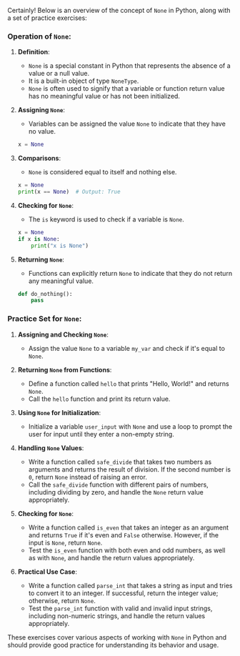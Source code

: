 Certainly! Below is an overview of the concept of `None` in Python, along with a set of practice exercises:

### Operation of `None`:

1. **Definition**:
   - `None` is a special constant in Python that represents the absence of a value or a null value.
   - It is a built-in object of type `NoneType`.
   - `None` is often used to signify that a variable or function return value has no meaningful value or has not been initialized.

2. **Assigning `None`**:
   - Variables can be assigned the value `None` to indicate that they have no value.
   ```python
   x = None
   ```

3. **Comparisons**:
   - `None` is considered equal to itself and nothing else.
   ```python
   x = None
   print(x == None)  # Output: True
   ```

4. **Checking for `None`**:
   - The `is` keyword is used to check if a variable is `None`.
   ```python
   x = None
   if x is None:
       print("x is None")
   ```

5. **Returning `None`**:
   - Functions can explicitly return `None` to indicate that they do not return any meaningful value.
   ```python
   def do_nothing():
       pass
   ```

### Practice Set for `None`:

1. **Assigning and Checking `None`**:
   - Assign the value `None` to a variable `my_var` and check if it's equal to `None`.

2. **Returning `None` from Functions**:
   - Define a function called `hello` that prints "Hello, World!" and returns `None`.
   - Call the `hello` function and print its return value.

3. **Using `None` for Initialization**:
   - Initialize a variable `user_input` with `None` and use a loop to prompt the user for input until they enter a non-empty string.

4. **Handling `None` Values**:
   - Write a function called `safe_divide` that takes two numbers as arguments and returns the result of division. If the second number is `0`, return `None` instead of raising an error.
   - Call the `safe_divide` function with different pairs of numbers, including dividing by zero, and handle the `None` return value appropriately.

5. **Checking for `None`**:
   - Write a function called `is_even` that takes an integer as an argument and returns `True` if it's even and `False` otherwise. However, if the input is `None`, return `None`.
   - Test the `is_even` function with both even and odd numbers, as well as with `None`, and handle the return values appropriately.

6. **Practical Use Case**:
   - Write a function called `parse_int` that takes a string as input and tries to convert it to an integer. If successful, return the integer value; otherwise, return `None`.
   - Test the `parse_int` function with valid and invalid input strings, including non-numeric strings, and handle the return values appropriately.

These exercises cover various aspects of working with `None` in Python and should provide good practice for understanding its behavior and usage.